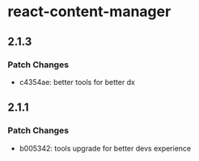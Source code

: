 # react-content-manager

## 2.1.3

### Patch Changes

- c4354ae: better tools for better dx

## 2.1.1

### Patch Changes

- b005342: tools upgrade for better devs experience
